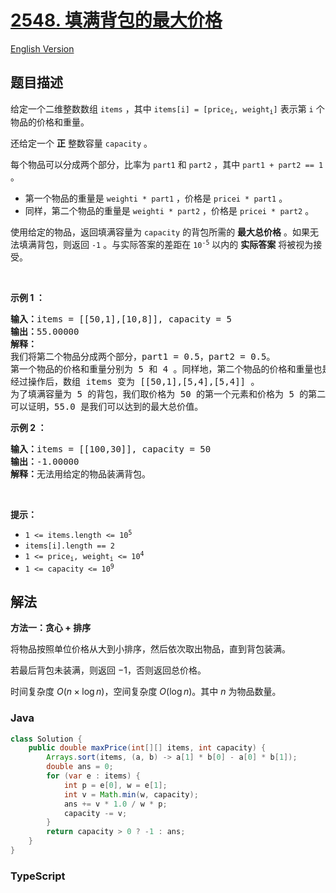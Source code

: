 # [2548. 填满背包的最大价格](https://leetcode.cn/problems/maximum-price-to-fill-a-bag)

[English Version](/solution/2500-2599/2548.Maximum%20Price%20to%20Fill%20a%20Bag/README_EN.md)

## 题目描述

<!-- 这里写题目描述 -->

<p>给定一个二维整数数组 <code>items</code> ，其中 <code>items[i] = [price<sub>i</sub>, weight<sub>i</sub>]</code> 表示第 <code>i</code> 个物品的价格和重量。</p>

<p>还给定一个 <strong>正</strong> 整数容量 <code>capacity</code> 。</p>

<p>每个物品可以分成两个部分，比率为 <code>part1</code> 和 <code>part2</code> ，其中 <code>part1 + part2 == 1</code> 。</p>

<ul>
	<li>第一个物品的重量是 <code>weighti * part1</code> ，价格是 <code>pricei * part1</code> 。</li>
	<li>同样，第二个物品的重量是 <code>weighti * part2</code>&nbsp;，价格是 <code>pricei * part2</code>&nbsp;。</li>
</ul>

<p>使用给定的物品，返回填满容量为 <code>capacity</code> 的背包所需的 <strong>最大总价格</strong> 。如果无法填满背包，则返回 <code>-1</code> 。与实际答案的差距在&nbsp;<code>10<sup>-5</sup></code>&nbsp;以内的 <strong>实际答案</strong> 将被视为接受。</p>

<p>&nbsp;</p>

<p><strong class="example">示例 1 ：</strong></p>

<pre>
<b>输入：</b>items = [[50,1],[10,8]], capacity = 5
<b>输出：</b>55.00000
<b>解释：</b>
我们将第二个物品分成两个部分，part1 = 0.5，part2 = 0.5。 
第一个物品的价格和重量分别为 5 和 4 。同样地，第二个物品的价格和重量也是 5 和 4 。 
经过操作后，数组 items 变为 [[50,1],[5,4],[5,4]] 。 
为了填满容量为 5 的背包，我们取价格为 50 的第一个元素和价格为 5 的第二个元素。 
可以证明，55.0 是我们可以达到的最大总价值。
</pre>

<p><strong class="example">示例 2 ：</strong></p>

<pre>
<b>输入：</b>items = [[100,30]], capacity = 50
<b>输出：</b>-1.00000
<b>解释：</b>无法用给定的物品装满背包。
</pre>

<p>&nbsp;</p>

<p><strong>提示：</strong></p>

<ul>
	<li><code>1 &lt;= items.length &lt;= 10<sup>5</sup></code></li>
	<li><code>items[i].length == 2</code></li>
	<li><code>1 &lt;= price<sub>i</sub>, weight<sub>i</sub> &lt;= 10<sup>4</sup></code></li>
	<li><code>1 &lt;= capacity &lt;= 10<sup>9</sup></code></li>
</ul>

## 解法

**方法一：贪心 + 排序**

将物品按照单位价格从大到小排序，然后依次取出物品，直到背包装满。

若最后背包未装满，则返回 $-1$，否则返回总价格。

时间复杂度 $O(n \times \log n)$，空间复杂度 $O(\log n)$。其中 $n$ 为物品数量。

### **Java**

```java
class Solution {
    public double maxPrice(int[][] items, int capacity) {
        Arrays.sort(items, (a, b) -> a[1] * b[0] - a[0] * b[1]);
        double ans = 0;
        for (var e : items) {
            int p = e[0], w = e[1];
            int v = Math.min(w, capacity);
            ans += v * 1.0 / w * p;
            capacity -= v;
        }
        return capacity > 0 ? -1 : ans;
    }
}
```

### **TypeScript**

